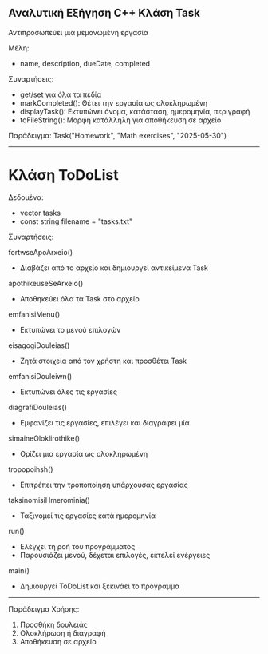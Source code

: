 
  Αναλυτική Εξήγηση C++
 Κλάση Task
----------------------------
Αντιπροσωπεύει μια μεμονωμένη εργασία

 Μέλη:
- name, description, dueDate, completed

 Συναρτήσεις:
- get/set για όλα τα πεδία
- markCompleted(): Θέτει την εργασία ως ολοκληρωμένη
- displayTask(): Εκτυπώνει όνομα, κατάσταση, ημερομηνία, περιγραφή
- toFileString(): Μορφή κατάλληλη για αποθήκευση σε αρχείο

 Παράδειγμα:
Task("Homework", "Math exercises", "2025-05-30")

--------------------------------------------

 Κλάση ToDoList
==============================

 Δεδομένα:
- vector<Task> tasks
- const string filename = "tasks.txt"

 Συναρτήσεις:

 fortwseApoArxeio()
- Διαβάζει από το αρχείο και δημιουργεί αντικείμενα Task

 apothikeuseSeArxeio()
- Αποθηκεύει όλα τα Task στο αρχείο

 emfanisiMenu()
- Εκτυπώνει το μενού επιλογών

 eisagogiDouleias()
- Ζητά στοιχεία από τον χρήστη και προσθέτει Task

 emfanisiDouleiwn()
- Εκτυπώνει όλες τις εργασίες

 diagrafiDouleias()
- Εμφανίζει τις εργασίες, επιλέγει και διαγράφει μία

 simaineOloklirothike()
- Ορίζει μια εργασία ως ολοκληρωμένη

 tropopoihsh()
- Επιτρέπει την τροποποίηση υπάρχουσας εργασίας

 taksinomisiHmerominia()
- Ταξινομεί τις εργασίες κατά ημερομηνία

 run()
- Ελέγχει τη ροή του προγράμματος
- Παρουσιάζει μενού, δέχεται επιλογές, εκτελεί ενέργειες

 main()
- Δημιουργεί ToDoList και ξεκινάει το πρόγραμμα

-------------------------------

 Παράδειγμα Χρήσης:
1. Προσθήκη δουλειάς
2. Ολοκλήρωση ή διαγραφή
3. Αποθήκευση σε αρχείο
